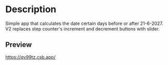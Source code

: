 # Description

Simple app that calculates the date certain days before or after 21-6-2027. V2 replaces step counter's increment and decrement buttons with slider.

## Preview

https://qv99tz.csb.app/
